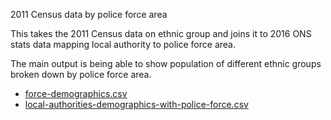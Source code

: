 2011 Census data by police force area

This takes the 2011 Census data on ethnic group and joins it to 2016 ONS stats data mapping local authority to police force area.

The main output is being able to show population of different ethnic groups broken down by police force area.

* [force-demographics.csv](force-demographics.csv)
* [local-authorities-demographics-with-police-force.csv](local-authorities-demographics-with-police-force.csv)